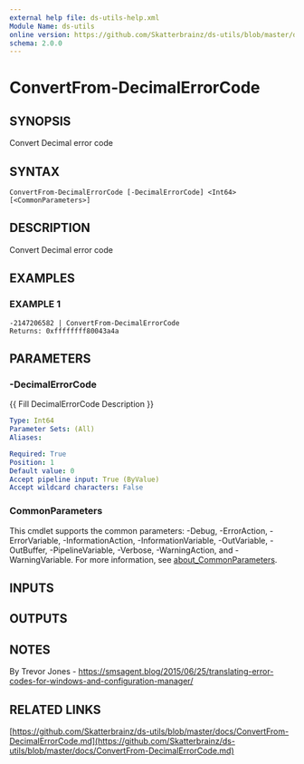 ```yaml
---
external help file: ds-utils-help.xml
Module Name: ds-utils
online version: https://github.com/Skatterbrainz/ds-utils/blob/master/docs/ConvertFrom-DecimalErrorCode.md
schema: 2.0.0
---
```


# ConvertFrom-DecimalErrorCode

## SYNOPSIS
Convert Decimal error code

## SYNTAX

```
ConvertFrom-DecimalErrorCode [-DecimalErrorCode] <Int64> [<CommonParameters>]
```

## DESCRIPTION
Convert Decimal error code

## EXAMPLES

### EXAMPLE 1
```
-2147206582 | ConvertFrom-DecimalErrorCode
Returns: 0xffffffff80043a4a
```

## PARAMETERS

### -DecimalErrorCode
{{ Fill DecimalErrorCode Description }}

```yaml
Type: Int64
Parameter Sets: (All)
Aliases:

Required: True
Position: 1
Default value: 0
Accept pipeline input: True (ByValue)
Accept wildcard characters: False
```

### CommonParameters
This cmdlet supports the common parameters: -Debug, -ErrorAction, -ErrorVariable, -InformationAction, -InformationVariable, -OutVariable, -OutBuffer, -PipelineVariable, -Verbose, -WarningAction, and -WarningVariable. For more information, see [about_CommonParameters](http://go.microsoft.com/fwlink/?LinkID=113216).

## INPUTS

## OUTPUTS

## NOTES
By Trevor Jones - https://smsagent.blog/2015/06/25/translating-error-codes-for-windows-and-configuration-manager/

## RELATED LINKS

[https://github.com/Skatterbrainz/ds-utils/blob/master/docs/ConvertFrom-DecimalErrorCode.md](https://github.com/Skatterbrainz/ds-utils/blob/master/docs/ConvertFrom-DecimalErrorCode.md)

